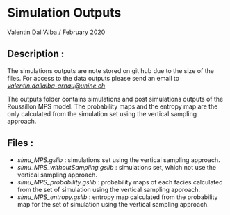 # Simulation Outputs

Valentin Dall'Alba / February 2020

## Description : 

The simulations outputs are note stored on git hub due to the size of the files. For access to the data outputs please send an email to *valentin.dallalba-arnau@unine.ch*

The outputs folder contains simulations and post simulations outputs of the Roussillon MPS model. The probability maps and the entropy map are the only calculated from the simulation set using the vertical sampling approach.

## Files : 

* _simu_MPS.gslib_ : simulations set using the vertical sampling approach.
* _simu_MPS_withoutSampling.gslib_ :  simulations set, which not use the vertical sampling approach.
* _simu_MPS_probability.gslib_ : probability maps of each facies calculated from the set of simulation using the vertical sampling approach.
* _simu_MPS_entropy.gslib_ : entropy map calculated from the probability map for the set of simulation using the vertical sampling approach.  
